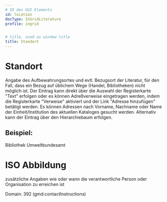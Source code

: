 ```yaml
---
# ID des GUI Elements
id: location
docType: InGridLiterature
profile: ingrid


# title, used as window title
title: Standort
---
```


# Standort

Angabe des Aufbewahrungsortes und evtl. Bezugsort der Literatur, für den Fall, dass ein Bezug auf üblichem Wege (Handel, Bibliotheken) nicht möglich ist. Der Eintrag kann direkt über die Auswahl der Registerkarte "Text" erfolgen oder es können Adreßverweise eingetragen werden, indem die Registerkarte "Verweise" aktiviert und der Link "Adresse hinzufügen" betätigt werden. Es können Adressen nach Vorname, Nachname oder Name der Einheit/Institution des aktuellen Kataloges gesucht werden. Alternativ kann der Eintrag über den Hierarchiebaum erfolgen.

## Beispiel:

Bibliothek Umweltbundesamt

# ISO Abbildung

zusätzliche Angaben wie oder wann die verantwortliche Person oder Organisation zu erreichen ist

Domain: 392 (gmd:contactInstructions)
